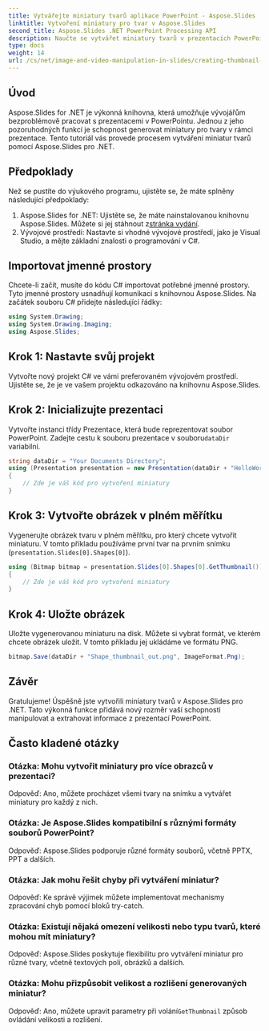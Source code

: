 ```yaml
---
title: Vytvářejte miniatury tvarů aplikace PowerPoint - Aspose.Slides .NET
linktitle: Vytvoření miniatury pro tvar v Aspose.Slides
second_title: Aspose.Slides .NET PowerPoint Processing API
description: Naučte se vytvářet miniatury tvarů v prezentacích PowerPoint pomocí Aspose.Slides for .NET. Komplexní průvodce krok za krokem pro vývojáře.
type: docs
weight: 14
url: /cs/net/image-and-video-manipulation-in-slides/creating-thumbnail-shape/
---
```

## Úvod
Aspose.Slides for .NET je výkonná knihovna, která umožňuje vývojářům bezproblémově pracovat s prezentacemi v PowerPointu. Jednou z jeho pozoruhodných funkcí je schopnost generovat miniatury pro tvary v rámci prezentace. Tento tutoriál vás provede procesem vytváření miniatur tvarů pomocí Aspose.Slides pro .NET.
## Předpoklady
Než se pustíte do výukového programu, ujistěte se, že máte splněny následující předpoklady:
1. Aspose.Slides for .NET: Ujistěte se, že máte nainstalovanou knihovnu Aspose.Slides. Můžete si jej stáhnout z[stránka vydání](https://releases.aspose.com/slides/net/).
2. Vývojové prostředí: Nastavte si vhodné vývojové prostředí, jako je Visual Studio, a mějte základní znalosti o programování v C#.
## Importovat jmenné prostory
Chcete-li začít, musíte do kódu C# importovat potřebné jmenné prostory. Tyto jmenné prostory usnadňují komunikaci s knihovnou Aspose.Slides. Na začátek souboru C# přidejte následující řádky:
```csharp
using System.Drawing;
using System.Drawing.Imaging;
using Aspose.Slides;
```
## Krok 1: Nastavte svůj projekt
Vytvořte nový projekt C# ve vámi preferovaném vývojovém prostředí. Ujistěte se, že je ve vašem projektu odkazováno na knihovnu Aspose.Slides.
## Krok 2: Inicializujte prezentaci
 Vytvořte instanci třídy Prezentace, která bude reprezentovat soubor PowerPoint. Zadejte cestu k souboru prezentace v souboru`dataDir` variabilní.
```csharp
string dataDir = "Your Documents Directory";
using (Presentation presentation = new Presentation(dataDir + "HelloWorld.pptx"))
{
    // Zde je váš kód pro vytvoření miniatury
}
```
## Krok 3: Vytvořte obrázek v plném měřítku
Vygenerujte obrázek tvaru v plném měřítku, pro který chcete vytvořit miniaturu. V tomto příkladu používáme první tvar na prvním snímku (`presentation.Slides[0].Shapes[0]`).
```csharp
using (Bitmap bitmap = presentation.Slides[0].Shapes[0].GetThumbnail())
{
    // Zde je váš kód pro vytvoření miniatury
}
```
## Krok 4: Uložte obrázek
Uložte vygenerovanou miniaturu na disk. Můžete si vybrat formát, ve kterém chcete obrázek uložit. V tomto příkladu jej ukládáme ve formátu PNG.
```csharp
bitmap.Save(dataDir + "Shape_thumbnail_out.png", ImageFormat.Png);
```
## Závěr
Gratulujeme! Úspěšně jste vytvořili miniatury tvarů v Aspose.Slides pro .NET. Tato výkonná funkce přidává nový rozměr vaší schopnosti manipulovat a extrahovat informace z prezentací PowerPoint.
## Často kladené otázky
### Otázka: Mohu vytvořit miniatury pro více obrazců v prezentaci?
Odpověď: Ano, můžete procházet všemi tvary na snímku a vytvářet miniatury pro každý z nich.
### Otázka: Je Aspose.Slides kompatibilní s různými formáty souborů PowerPoint?
Odpověď: Aspose.Slides podporuje různé formáty souborů, včetně PPTX, PPT a dalších.
### Otázka: Jak mohu řešit chyby při vytváření miniatur?
Odpověď: Ke správě výjimek můžete implementovat mechanismy zpracování chyb pomocí bloků try-catch.
### Otázka: Existují nějaká omezení velikosti nebo typu tvarů, které mohou mít miniatury?
Odpověď: Aspose.Slides poskytuje flexibilitu pro vytváření miniatur pro různé tvary, včetně textových polí, obrázků a dalších.
### Otázka: Mohu přizpůsobit velikost a rozlišení generovaných miniatur?
 Odpověď: Ano, můžete upravit parametry při volání`GetThumbnail` způsob ovládání velikosti a rozlišení.